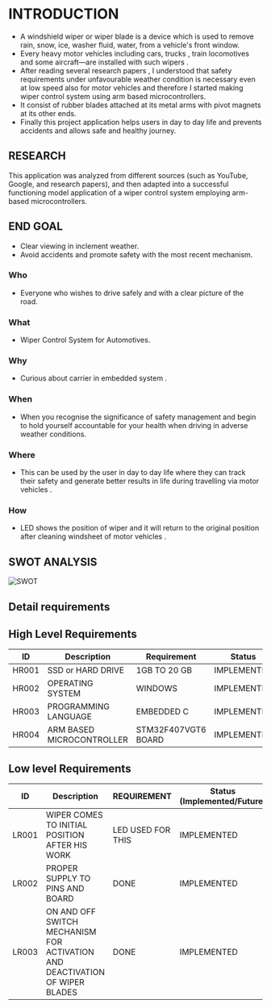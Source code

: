 # INTRODUCTION
- A windshield wiper or wiper blade is a device which is used to remove rain, snow, ice, washer fluid, water, from a vehicle's front window. 
- Every heavy  motor vehicles including cars, trucks , train locomotives and some aircraft—are installed  with such wipers .
- After reading several research papers , I understood that safety requirements under unfavourable weather condition is necessary even at low speed also for motor vehicles and therefore I started making wiper control system using arm based microcontrollers. 
- It consist of rubber blades attached at its metal arms with pivot magnets at its other ends.
- Finally this project application helps users in day to day life and prevents accidents and allows safe and healthy journey.

## RESEARCH
This application was analyzed from different sources (such as YouTube, Google, and research papers), and then adapted into a successful functioning model application of a wiper control system employing arm-based microcontrollers. 

## END GOAL
- Clear viewing in inclement weather. 
- Avoid accidents and promote safety with the most recent mechanism.

### Who
-  Everyone who wishes to drive safely and with a clear picture of the road.
### What
-   Wiper Control System for Automotives.
### Why
-   Curious about carrier in embedded system . 
### When 
-   When you recognise the significance of safety management and begin to hold yourself accountable for your health when driving in adverse weather conditions.
### Where
-   This can be  used by the user in day to day life where they can track their safety and  generate better results in life during travelling via motor vehicles  .
### How
-   LED shows the position of wiper and it will return to the original position after cleaning windsheet of motor vehicles  .
## SWOT ANALYSIS
![SWOT](https://user-images.githubusercontent.com/101577287/167350083-a490665c-2697-474b-aea1-3fe3871a6fb4.png)
## Detail requirements
## High Level Requirements
| ID | Description | Requirement | Status | 
| ----- | ----- | ------- | ---------|
| HR001 | SSD or HARD DRIVE  | 1GB TO 20 GB | IMPLEMENTED | 
| HR002 | OPERATING SYSTEM  | WINDOWS |  IMPLEMENTED  |
| HR003 | PROGRAMMING LANGUAGE | EMBEDDED C |  IMPLEMENTED  |
| HR004 | ARM BASED MICROCONTROLLER | STM32F407VGT6 BOARD  |  IMPLEMENTED  |
## Low level Requirements
| ID | Description | REQUIREMENT | Status (Implemented/Future) |
| ------ | --------- | ------ | ----- |
| LR001 | WIPER COMES TO INITIAL POSITION AFTER HIS WORK | LED USED FOR THIS |  IMPLEMENTED  |
| LR002 | PROPER SUPPLY TO PINS AND BOARD | DONE |  IMPLEMENTED |
| LR003 | ON AND OFF SWITCH MECHANISM FOR ACTIVATION AND DEACTIVATION OF WIPER BLADES  | DONE  | IMPLEMENTED |
